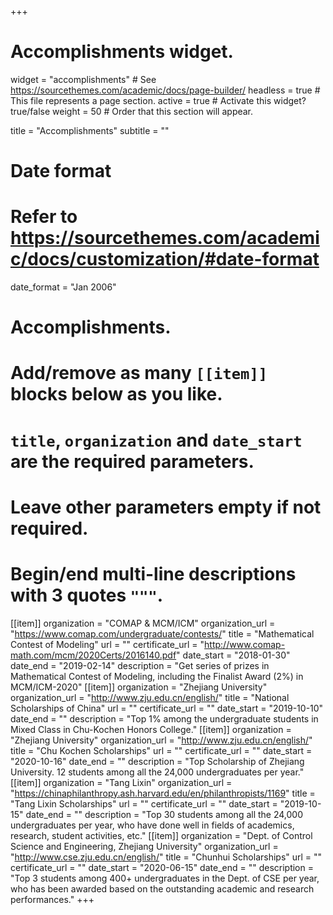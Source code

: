 +++
# Accomplishments widget.
widget = "accomplishments"  # See https://sourcethemes.com/academic/docs/page-builder/
headless = true  # This file represents a page section.
active = true  # Activate this widget? true/false
weight = 50  # Order that this section will appear.

title = "Accomplish&shy;ments"
subtitle = ""

# Date format
#   Refer to https://sourcethemes.com/academic/docs/customization/#date-format
date_format = "Jan 2006"

# Accomplishments.
#   Add/remove as many `[[item]]` blocks below as you like.
#   `title`, `organization` and `date_start` are the required parameters.
#   Leave other parameters empty if not required.
#   Begin/end multi-line descriptions with 3 quotes `"""`.

[[item]]
  organization = "COMAP & MCM/ICM"
  organization_url = "https://www.comap.com/undergraduate/contests/"
  title = "Mathematical Contest of Modeling"
  url = ""
  certificate_url = "http://www.comap-math.com/mcm/2020Certs/2016140.pdf"
  date_start = "2018-01-30"
  date_end = "2019-02-14"
  description = "Get series of prizes in Mathematical Contest of Modeling, including the Finalist Award (2%) in MCM/ICM-2020"
[[item]]
  organization = "Zhejiang University"
  organization_url = "http://www.zju.edu.cn/english/"
  title = "National Scholarships of China"
  url = ""
  certificate_url = ""
  date_start = "2019-10-10"
  date_end = ""
  description = "Top 1% among the undergraduate students in Mixed Class in Chu-Kochen Honors College."
[[item]]
  organization = "Zhejiang University"
  organization_url = "http://www.zju.edu.cn/english/"
  title = "Chu Kochen Scholarships"
  url = ""
  certificate_url = ""
  date_start = "2020-10-16"
  date_end = ""
  description = "Top Scholarship of Zhejiang University. 12 students among all the 24,000 undergraduates per year."
[[item]]
  organization = "Tang Lixin"
  organization_url = "https://chinaphilanthropy.ash.harvard.edu/en/philanthropists/1169"
  title = "Tang Lixin Scholarships"
  url = ""
  certificate_url = ""
  date_start = "2019-10-15"
  date_end = ""
  description = "Top 30 students among all the 24,000 undergraduates per year, who have done well in fields of academics, research, student activities, etc."
[[item]]
  organization = "Dept. of Control Science and Engineering, Zhejiang University"
  organization_url = "http://www.cse.zju.edu.cn/english/"
  title = "Chunhui Scholarships"
  url = ""
  certificate_url = ""
  date_start = "2020-06-15"
  date_end = ""
  description = "Top 3 students among 400+ undergraduates in the Dept. of CSE per year, who has been awarded based on the outstanding academic and research performances."
+++
